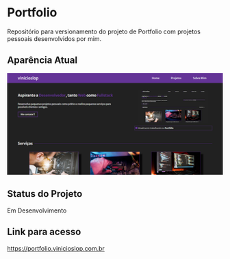 # Portfolio
Repositório para versionamento do projeto de Portfolio com projetos pessoais desenvolvidos por mim.

## Aparência Atual
![Captura de tela do projeto portfolio desenvolvido até o atual momento](public/portfolio_image.png)

## Status do Projeto
Em Desenvolvimento

## Link para acesso
https://portfolio.vinicioslop.com.br
